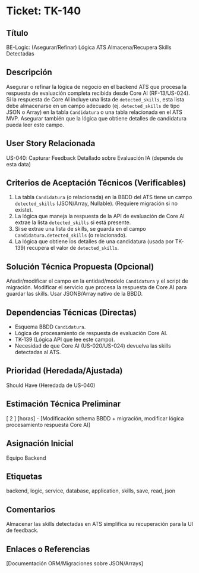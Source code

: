 # Ticket: TK-140

## Título
BE-Logic: (Asegurar/Refinar) Lógica ATS Almacena/Recupera Skills Detectadas

## Descripción
Asegurar o refinar la lógica de negocio en el backend ATS que procesa la respuesta de evaluación completa recibida desde Core AI (RF-13/US-024). Si la respuesta de Core AI incluye una lista de `detected_skills`, esta lista debe almacenarse en un campo adecuado (ej. `detected_skills` de tipo JSON o Array) en la tabla `Candidatura` o una tabla relacionada en el ATS MVP. Asegurar también que la lógica que obtiene detalles de candidatura pueda leer este campo.

## User Story Relacionada
US-040: Capturar Feedback Detallado sobre Evaluación IA (depende de esta data)

## Criterios de Aceptación Técnicos (Verificables)
1.  La tabla `Candidatura` (o relacionada) en la BBDD del ATS tiene un campo `detected_skills` (JSON/Array, Nullable). (Requiere migración si no existe).
2.  La lógica que maneja la respuesta de la API de evaluación de Core AI extrae la lista `detected_skills` si está presente.
3.  Si se extrae una lista de skills, se guarda en el campo `Candidatura.detected_skills` (o relacionado).
4.  La lógica que obtiene los detalles de una candidatura (usada por TK-139) recupera el valor de `detected_skills`.

## Solución Técnica Propuesta (Opcional)
Añadir/modificar el campo en la entidad/modelo `Candidatura` y el script de migración. Modificar el servicio que procesa la respuesta de Core AI para guardar las skills. Usar JSONB/Array nativo de la BBDD.

## Dependencias Técnicas (Directas)
* Esquema BBDD `Candidatura`.
* Lógica de procesamiento de respuesta de evaluación Core AI.
* TK-139 (Lógica API que lee este campo).
* Necesidad de que Core AI (US-020/US-024) devuelva las skills detectadas al ATS.

## Prioridad (Heredada/Ajustada)
Should Have (Heredada de US-040)

## Estimación Técnica Preliminar
[ 2 ] [horas] - [Modificación schema BBDD + migración, modificar lógica procesamiento respuesta Core AI]

## Asignación Inicial
Equipo Backend

## Etiquetas
backend, logic, service, database, application, skills, save, read, json

## Comentarios
Almacenar las skills detectadas en ATS simplifica su recuperación para la UI de feedback.

## Enlaces o Referencias
[Documentación ORM/Migraciones sobre JSON/Arrays]
